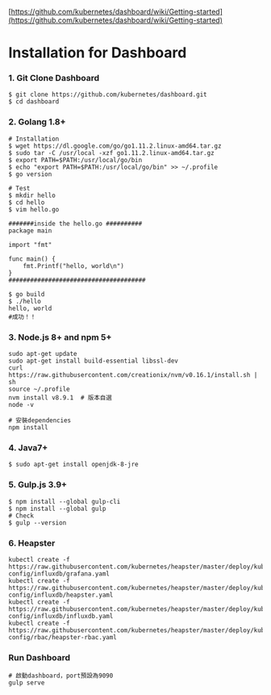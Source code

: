 [https://github.com/kubernetes/dashboard/wiki/Getting-started](https://github.com/kubernetes/dashboard/wiki/Getting-started)

# Installation for Dashboard

### 1. Git Clone Dashboard

```
$ git clone https://github.com/kubernetes/dashboard.git
$ cd dashboard
```

### 2. Golang 1.8+

```
# Installation
$ wget https://dl.google.com/go/go1.11.2.linux-amd64.tar.gz
$ sudo tar -C /usr/local -xzf go1.11.2.linux-amd64.tar.gz
$ export PATH=$PATH:/usr/local/go/bin
$ echo "export PATH=$PATH:/usr/local/go/bin" >> ~/.profile
$ go version
```

```
# Test
$ mkdir hello
$ cd hello
$ vim hello.go
```

```
#######inside the hello.go ##########
package main

import "fmt"

func main() {
    fmt.Printf("hello, world\n")
}
######################################
```

```
$ go build
$ ./hello
hello, world
#成功！！
```

### 3. Node.js 8+ and npm 5+

```
sudo apt-get update
sudo apt-get install build-essential libssl-dev
curl https://raw.githubusercontent.com/creationix/nvm/v0.16.1/install.sh | sh
source ~/.profile
nvm install v8.9.1  # 版本自選
node -v

# 安裝dependencies
npm install
```

### 4. Java7+

```
$ sudo apt-get install openjdk-8-jre
```

### 5. Gulp.js 3.9+

```
$ npm install --global gulp-cli
$ npm install --global gulp
# Check
$ gulp --version
```

### 6. Heapster

```
kubectl create -f https://raw.githubusercontent.com/kubernetes/heapster/master/deploy/kube-config/influxdb/grafana.yaml
kubectl create -f https://raw.githubusercontent.com/kubernetes/heapster/master/deploy/kube-config/influxdb/heapster.yaml
kubectl create -f https://raw.githubusercontent.com/kubernetes/heapster/master/deploy/kube-config/influxdb/influxdb.yaml
kubectl create -f https://raw.githubusercontent.com/kubernetes/heapster/master/deploy/kube-config/rbac/heapster-rbac.yaml
```

### Run Dashboard

```
# 啟動dashboard，port預設為9090
gulp serve
```



